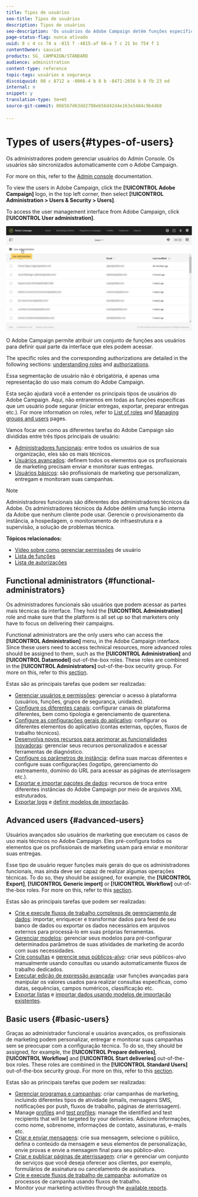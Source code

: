 ```yaml
---
title: Tipos de usuários
seo-title: Tipos de usuários
description: Tipos de usuários
seo-description: 'Os usuários do Adobe Campaign detêm funções específicas. Descubra o tipo de usuário principal. '
page-status-flag: nunca ativado
uuid: 8 c 4 cc 74 a -815 f -4815-af 66-a 7 c 21 bc 754 f 1
contentOwner: sauviat
products: SG_ CAMPAIGN/STANDARD
audience: administration
content-type: reference
topic-tags: usuários e segurança
discoiquuid: 08 c 8712 a -0066-4 b 8 b -8471-2656 b 8 fb 23 ed
internal: n
snippet: y
translation-type: tm+mt
source-git-commit: 866567d63dd2798eb56d42d4e163e5484c9b4d68

---
```



# Types of users{#types-of-users}

Os administradores podem gerenciar usuários do Admin Console. Os usuários são sincronizados automaticamente com o Adobe Campaign.

For more on this, refer to the [Admin console](https://helpx.adobe.com/enterprise/using/users.html) documentation.

To view the users in Adobe Campaign, click the **[!UICONTROL Adobe Campaign]** logo, in the top left corner, then select **[!UICONTROL Administration > Users & Security > Users]**.

To access the user management interface from Adobe Campaign, click **[!UICONTROL User administration]**.

![](assets/user_management_5.png)

O Adobe Campaign permite atribuir um conjunto de funções aos usuários para definir qual parte da interface que eles podem acessar.

The specific roles and the corresponding authorizations are detailed in the following sections: [understanding roles](../../administration/using/list-of-roles.md) and [authorizations](https://docs.campaign.adobe.com/doc/standard/en/Technotes/AdobeCampaign-ACSRights.pdf).

Essa segmentação de usuário não é obrigatória, é apenas uma representação do uso mais comum do Adobe Campaign.

Esta seção ajudará você a entender os principais tipos de usuários do Adobe Campaign. Aqui, não entraremos em todas as funções específicas que um usuário pode segurar (iniciar entregas, exportar, preparar entregas etc.). For more information on roles, refer to [List of roles](../../administration/using/list-of-roles.md) and [Managing groups and users](../../administration/using/managing-groups-and-users.md) pages.

Vamos focar em como as diferentes tarefas do Adobe Campaign são divididas entre três tipos principais de usuário:

* [Administradores funcionais](../../administration/using/types-of-users.md#functional-administrators): entre todos os usuários de sua organização, eles são os mais técnicos.
* [Usuários avançados](../../administration/using/types-of-users.md#advanced-users): definem todos os elementos que os profissionais de marketing precisam enviar e monitorar suas entregas.
* [Usuários básicos](../../administration/using/types-of-users.md#basic-users): são profissionais de marketing que personalizam, entregam e monitoram suas campanhas.

>[!NOTE]
>
>Administradores funcionais são diferentes dos administradores técnicos da Adobe. Os administradores técnicos da Adobe detêm uma função interna da Adobe que nenhum cliente pode usar. Gerencie o provisionamento da instância, a hospedagem, o monitoramento de infraestrutura e a supervisão, a solução de problemas técnica.

**Tópicos relacionados:**

* [Vídeo sobre como gerenciar permissões](https://helpx.adobe.com/campaign/kt/acs/using/acs-user-access-rights-feature-video-use.html) de usuário
* [Lista de funções](../../administration/using/list-of-roles.md)
* [Lista de autorizações](https://docs.campaign.adobe.com/doc/standard/en/Technotes/AdobeCampaign-ACSRights.pdf)

## Functional administrators {#functional-administrators}

Os administradores funcionais são usuários que podem acessar as partes mais técnicas da interface. They hold the **[!UICONTROL Administration]** role and make sure that the platform is all set up so that marketers only have to focus on delivering their campaigns.

Functional administrators are the only users who can access the **[!UICONTROL Administration]** menu, in the Adobe Campaign interface. Since these users need to access technical resources, more advanced roles should be assigned to them, such as the **[!UICONTROL Administration]** and **[!UICONTROL Datamodel]** out-of-the-box roles. These roles are combined in the **[!UICONTROL Administrators]** out-of-the-box security group. For more on this, refer to this [section](../../administration/using/list-of-roles.md).

Estas são as principais tarefas que podem ser realizadas:

* [Gerenciar usuários e permissões](../../administration/using/about-access-management.md): gerenciar o acesso à plataforma (usuários, funções, grupos de segurança, unidades).
* [Configure os diferentes canais](../../administration/using/about-channel-configuration.md): configurar canais de plataforma diferentes, bem como tipologia e gerenciamento de quarentena.
* [Configure as configurações gerais do aplicativo](../../administration/using/external-accounts.md): configurar os diferentes elementos do aplicativo (contas externas, opções, fluxos de trabalho técnicos).
* [Desenvolva novos recursos para aprimorar as funcionalidades inovadoras](../../developing/using/data-model-concepts.md): gerenciar seus recursos personalizados e acessar ferramentas de diagnóstico.
* [Configure os parâmetros de instância](../../administration/using/branding.md): defina suas marcas diferentes e configure suas configurações (logotipo, gerenciamento do rastreamento, domínio do URL para acessar as páginas de aterrissagem etc.).
* [Exportar e importar pacotes de dados](../../automating/using/managing-packages.md): recursos de troca entre diferentes instâncias do Adobe Campaign por meio de arquivos XML estruturados.
* [Exportar logs](../../automating/using/exporting-logs.md) e [definir modelos de importação](../../automating/using/defining-import-templates.md).

## Advanced users {#advanced-users}

Usuários avançados são usuários de marketing que executam os casos de uso mais técnicos no Adobe Campaign. Eles pré-configura todos os elementos que os profissionais de marketing usam para enviar e monitorar suas entregas.

Esse tipo de usuário requer funções mais gerais do que os administradores funcionais, mas ainda deve ser capaz de realizar algumas operações técnicas. To do so, they should be assigned, for example, the **[!UICONTROL Export]**, **[!UICONTROL Generic import]** or **[!UICONTROL Workflow]** out-of-the-box roles. For more on this, refer to this [section](../../administration/using/list-of-roles.md).

Estas são as principais tarefas que podem ser realizadas:

* [Crie e execute fluxos de trabalho complexos de gerenciamento de dados](../../automating/using/about-data-management-activities.md): importar, enriquecer e transformar dados para feed de seu banco de dados ou exportar os dados necessários em arquivos externos para processá-lo em suas próprias ferramentas.
* [Gerenciar modelos](../../start/using/about-templates.md): gerenciar seus modelos para pré-configurar determinados parâmetros de suas atividades de marketing de acordo com suas necessidades.
* [Crie consultas](../../automating/using/editing-queries.md#about-query-editor) e [gerencie seus públicos-alvo](../../audiences/using/about-audiences.md): criar seus públicos-alvo manualmente usando consultas ou usando automaticamente fluxos de trabalho dedicados.
* [Executar edição de expressão avançada](../../automating/using/editing-queries.md#about-query-editor): usar funções avançadas para manipular os valores usados para realizar consultas específicas, como datas, sequências, campos numéricos, classificação etc.
* [Exportar listas](../../automating/using/exporting-lists.md) e [importar dados usando modelos de importação existentes](../../automating/using/importing-data-with-import-templates.md).

## Basic users {#basic-users}

Graças ao administrador funcional e usuários avançados, os profissionais de marketing podem personalizar, entregar e monitorar suas campanhas sem se preocupar com a configuração técnica. To do so, they should be assigned, for example, the **[!UICONTROL Prepare deliveries]**, **[!UICONTROL Workflow]** and **[!UICONTROL Start deliveries]** out-of-the-box roles. These roles are combined in the **[!UICONTROL Standard Users]** out-of-the-box security group. For more on this, refer to this [section](../../administration/using/list-of-roles.md).

Estas são as principais tarefas que podem ser realizadas:

* [Gerenciar programas e campanhas](../../start/using/programs-and-campaigns.md): criar campanhas de marketing, incluindo diferentes tipos de atividade (emails, mensagens SMS, notificações por push, fluxos de trabalho, páginas de aterrissagem).
* Manage [profiles](../../audiences/using/about-profiles.md) and [test profiles](../../sending/using/managing-test-profiles-and-sending-proofs.md): manage the identified and test recipients that will be targeted by your deliveries. Adicione informações, como nome, sobrenome, informações de contato, assinaturas, e-mails etc.
* [Criar e enviar mensagens](../../sending/using/confirming-the-send.md): crie sua mensagem, selecione o público, defina o conteúdo da mensagem e seus elementos de personalização, envie provas e envie a mensagem final para seu público-alvo.
* [Criar e publicar páginas de aterrissagem](../../channels/using/about-landing-pages.md): criar e gerenciar um conjunto de serviços que você deseja oferecer aos clientes, por exemplo, formulários de assinatura ou cancelamento de assinatura.
* [Crie e execute fluxos de trabalho de campanha](../../automating/using/building-a-workflow.md): automatize os processos de campanha usando fluxos de trabalho.
* Monitor your marketing activities through the [available reports](../../reporting/using/defining-the-report-period.md).

